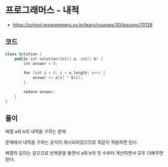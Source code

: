 # 프로그래머스 - 내적
- https://school.programmers.co.kr/learn/courses/30/lessons/70128

## 코드
```java
class Solution {
    public int solution(int[] a, int[] b) {
		int answer = 0;
		
		for (int i = 0; i < a.length; i++) {
			answer += a[i] * b[i];
		}
		
		return answer;
    }
}
```

## 풀이
배열 a와 b의 내적을 구하는 문제

문제에서 내적을 구하는 공식이 제시되어있으므로 똑같이 적용하면 된다.

배열의 길이는 같으므로 반복문을 돌면서 a와 b의 첫 수부터 계산하면서 모두 더해주면 된다.
